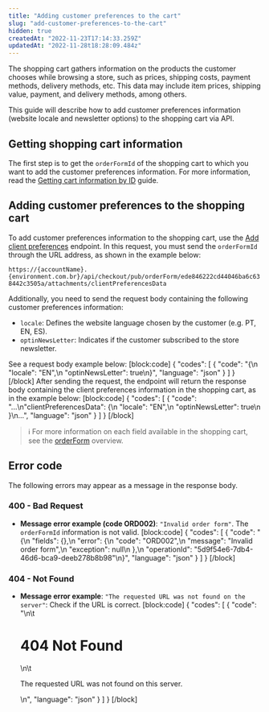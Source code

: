 ```yaml
---
title: "Adding customer preferences to the cart"
slug: "add-customer-preferences-to-the-cart"
hidden: true
createdAt: "2022-11-23T17:14:33.259Z"
updatedAt: "2022-11-28t18:28:09.484z"
---
```


The shopping cart gathers information on the products the customer chooses while browsing a store, such as prices, shipping costs, payment methods, delivery methods, etc. This data may include item prices, shipping value, payment, and delivery methods, among others.

This guide will describe how to add customer preferences information (website locale and newsletter options) to the shopping cart via API.

## Getting shopping cart information

The first step is to get the `orderFormId` of the shopping cart to which you want to add the customer preferences information. For more information, read the [Getting cart information by ID](https://developers.vtex.com/vtex-rest-api/docs/get-cart-information-by-id) guide.

## Adding customer preferences to the shopping cart

To add customer preferences information to the shopping cart, use the [Add client preferences](https://developers.vtex.com/vtex-rest-api/reference/addclientpreferences) endpoint. In this request, you must send the `orderFormId` through the URL address, as shown in the example below:

`https://{accountName}.{environment.com.br}/api/checkout/pub/orderForm/ede846222cd44046ba6c638442c3505a/attachments/clientPreferencesData`

Additionally, you need to send the request body containing the following customer preferences information:

- `locale`: Defines the website language chosen by the customer (e.g. PT, EN, ES).
- `optinNewsLetter`: Indicates if the customer subscribed to the store newsletter.

See a request body example below: [block:code]
{ "codes": [
    { "code": "{\n     \"locale\": \"EN\",\n     \"optinNewsLetter\": true\n}", "language": "json" } ] } [/block] After sending the request, the endpoint will return the response body containing the client preferences information in the shopping cart, as in the example below: [block:code]
{ "codes": [
    { "code": "...\n\"clientPreferencesData\": {\n        \"locale\": \"EN\",\n        \"optinNewsLetter\": true\n    }\n...", "language": "json" } ] } [/block]

> ℹ️️ For more information on each field available in the shopping cart, see the [orderForm](https://developers.vtex.com/docs/guides/orderform-fields) overview.

## Error code

The following errors may appear as a message in the response body.

### 400 - Bad Request

- **Message error example (code ORD002)**: `"Invalid order form"`. The `orderFormId` information is not valid. [block:code]
{ "codes": [
  { "code": "{\n    \"fields\": {},\n    \"error\": {\n        \"code\": \"ORD002\",\n        \"message\": \"Invalid order form\",\n        \"exception\": null\n    },\n    \"operationId\": \"5d9f54e6-7db4-46d6-bca9-deeb278b8b98\"\n}", "language": "json" } ] } [/block]
### 404 - Not Found

- **Message error example**: `"The requested URL was not found on the server"`: Check if the URL is correct. [block:code]
{
"codes": [
  {
    "code": "<body>\n\t<h1>404 Not Found</h1>\n\t<p>The requested URL was not found on this server.</p>\n</body>",
    "language": "json"
  }
] } [/block]